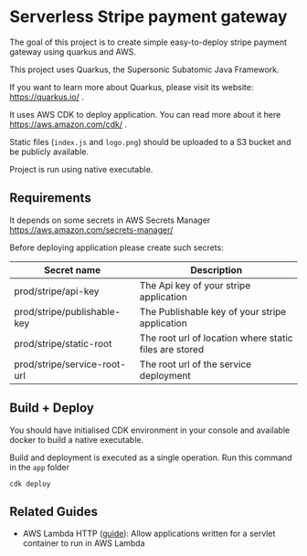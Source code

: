 # Serverless Stripe payment gateway

The goal of this project is to create simple easy-to-deploy stripe payment gateway using quarkus and AWS.

This project uses Quarkus, the Supersonic Subatomic Java Framework.

If you want to learn more about Quarkus, please visit its website: https://quarkus.io/ .

It uses AWS CDK to deploy application. You can read more about it here https://aws.amazon.com/cdk/ .

Static files (`index.js` and `logo.png`) should be uploaded to a S3 bucket and be publicly available.

Project is run using native executable.

## Requirements

It depends on some secrets in AWS Secrets Manager https://aws.amazon.com/secrets-manager/

Before deploying application please create such secrets:

| Secret name                   | Description                                            |
|-------------------------------|--------------------------------------------------------|
| prod/stripe/api-key           | The Api key of your stripe application                 |
| prod/stripe/publishable-key   | The Publishable key of your stripe application         |
| prod/stripe/static-root       | The root url of location where static files are stored |
| prod/stripe/service-root-url  | The root url of the service deployment                 |

## Build + Deploy

You should have initialised CDK environment in your console and available docker to build a native executable. 

Build and deployment is executed as a single operation. Run this command in the `app` folder

```shell
cdk deploy
```

## Related Guides

- AWS Lambda HTTP ([guide](https://quarkus.io/guides/aws-lambda-http)): Allow applications written for a servlet
  container to run in AWS Lambda

